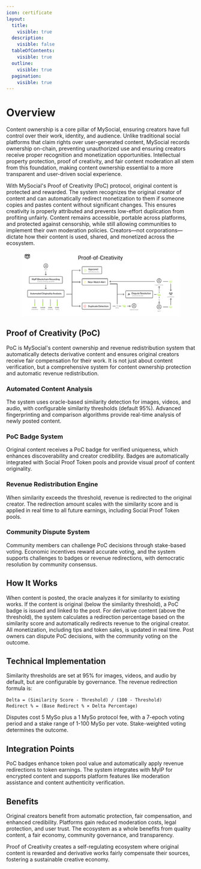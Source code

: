 ```yaml
---
icon: certificate
layout:
  title:
    visible: true
  description:
    visible: false
  tableOfContents:
    visible: true
  outline:
    visible: true
  pagination:
    visible: true
---
```


# Overview

Content ownership is a core pillar of MySocial, ensuring creators have full control over their work, identity, and audience. Unlike traditional social platforms that claim rights over user-generated content, MySocial records ownership on-chain, preventing unauthorized use and ensuring creators receive proper recognition and monetization opportunities. Intellectual property protection, proof of creativity, and fair content moderation all stem from this foundation, making content ownership essential to a more transparent and user-driven social experience.

With MySocial's Proof of Creativity (PoC) protocol, original content is protected and rewarded. The system recognizes the original creator of content and can automatically redirect monetization to them if someone copies and pastes content without significant changes. This ensures creativity is properly attributed and prevents low-effort duplication from profiting unfairly. Content remains accessible, portable across platforms, and protected against censorship, while still allowing communities to implement their own moderation policies. Creators—not corporations—dictate how their content is used, shared, and monetized across the ecosystem.

<figure><picture><source srcset="../.gitbook/assets/Proof-of-Creativity (3).png" media="(prefers-color-scheme: dark)"><img src="../.gitbook/assets/Proof-of-Creativity - Light (2).png" alt=""></picture><figcaption></figcaption></figure>

## Proof of Creativity (PoC)

PoC is MySocial's content ownership and revenue redistribution system that automatically detects derivative content and ensures original creators receive fair compensation for their work. It is not just about content verification, but a comprehensive system for content ownership protection and automatic revenue redistribution.

### Automated Content Analysis

The system uses oracle-based similarity detection for images, videos, and audio, with configurable similarity thresholds (default 95%). Advanced fingerprinting and comparison algorithms provide real-time analysis of newly posted content.

### PoC Badge System

Original content receives a PoC badge for verified uniqueness, which enhances discoverability and creator credibility. Badges are automatically integrated with Social Proof Token pools and provide visual proof of content originality.

### Revenue Redistribution Engine

When similarity exceeds the threshold, revenue is redirected to the original creator. The redirection amount scales with the similarity score and is applied in real time to all future earnings, including Social Proof Token pools.

### Community Dispute System

Community members can challenge PoC decisions through stake-based voting. Economic incentives reward accurate voting, and the system supports challenges to badges or revenue redirections, with democratic resolution by community consensus.

## How It Works

When content is posted, the oracle analyzes it for similarity to existing works. If the content is original (below the similarity threshold), a PoC badge is issued and linked to the post. For derivative content (above the threshold), the system calculates a redirection percentage based on the similarity score and automatically redirects revenue to the original creator. All monetization, including tips and token sales, is updated in real time. Post owners can dispute PoC decisions, with the community voting on the outcome.

## Technical Implementation

Similarity thresholds are set at 95% for images, videos, and audio by default, but are configurable by governance. The revenue redirection formula is:

```
Delta = (Similarity Score - Threshold) / (100 - Threshold)
Redirect % = (Base Redirect % × Delta Percentage)
```

Disputes cost 5 MySo plus a 1 MySo protocol fee, with a 7-epoch voting period and a stake range of 1-100 MySo per vote. Stake-weighted voting determines the outcome.

## Integration Points

PoC badges enhance token pool value and automatically apply revenue redirections to token earnings. The system integrates with MyIP for encrypted content and supports platform features like moderation assistance and content authenticity verification.

## Benefits

Original creators benefit from automatic protection, fair compensation, and enhanced credibility. Platforms gain reduced moderation costs, legal protection, and user trust. The ecosystem as a whole benefits from quality content, a fair economy, community governance, and transparency.

Proof of Creativity creates a self-regulating ecosystem where original content is rewarded and derivative works fairly compensate their sources, fostering a sustainable creative economy.
